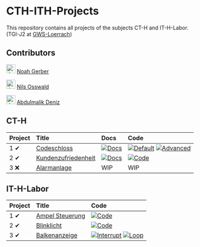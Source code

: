 # CTH-ITH-Projects
This repository contains all projects of the subjects CT-H and IT-H-Labor.
(TGI-J2 at [GWS-Loerrach](http://www.gws-loerrach.de/))

## Contributors
<img src="https://avatars.githubusercontent.com/u/47790983" alt="drawing" width="24"/> [Noah Gerber](https://github.com/hallojuhu)

<img src="https://avatars.githubusercontent.com/u/58339645" alt="drawing" width="24"/> [Nils Osswald](https://github.com/7rebux)

<img src="https://avatars.githubusercontent.com/u/82161986" alt="drawing" width="24"/> [Abdulmalik Deniz](https://github.com/Indianmicrosoftsupport)

## CT-H
| Project | Title | Docs | Code |
| :--- | :--- | :--- | :--- |
| 1 ✔ | [Codeschloss](CT-H/Projekt_1/Projekt_1_Aufgabe.pdf) | [![Docs](https://img.shields.io/badge/Docs-grey?style=for-the-badge&logo=MicrosoftWord)](CT-H/Projekt_1/Projekt_1_L%C3%B6sung.docx) | [![Default](https://img.shields.io/badge/Default-grey?style=for-the-badge&logo=C)](CT-H/Projekt_1/Keil_Standard/Main.c) [![Advanced](https://img.shields.io/badge/Advanced-grey?style=for-the-badge&logo=C)](CT-H/Projekt_1/Keil/Main.c) |
| 2 ✔ | [Kundenzufriedenheit](CT-H/Projekt_2/Projekt_2_Aufgabe.pdf) | [![Docs](https://img.shields.io/badge/Docs-grey?style=for-the-badge&logo=MicrosoftWord)](CT-H/Projekt_2/Projekt_2_Lösung.docx) | [![Code](https://img.shields.io/badge/Code-grey?style=for-the-badge&logo=C)](CT-H/Projekt_2/Keil/main.c) |
| 3 ❌ | [Alarmanlage](CT-H/Projekt_3/Aufgabe.pdf) | WIP | WIP |

## IT-H-Labor
| Project | Title | Code |
| :--- | :--- | :--- |
| 1 ✔ | [Ampel Steuerung](IT-H-Labor/Projekt_1/Projekt_1_Aufgabe.pdf) | [![Code](https://img.shields.io/badge/Code-grey?style=for-the-badge&logo=C)](IT-H-Labor/Projekt_1/Keil/AmpelSteuerung.c) |
| 2 ✔ | [Blinklicht](IT-H-Labor/Projekt_2/Projekt_2_Aufgabe.pdf) | [![Code](https://img.shields.io/badge/Code-grey?style=for-the-badge&logo=C)](IT-H-Labor/Projekt_2/Keil/Blinklicht.c) |
| 3 ✔ | [Balkenanzeige](IT-H-Labor/Projekt_3/Projekt_3_Aufgabe.pdf) | [![Interrupt](https://img.shields.io/badge/Interrupt-grey?style=for-the-badge&logo=C)](https://img.shields.io/badge/Code-grey?style=for-the-badge&logo=C) [![Loop](https://img.shields.io/badge/Loop-grey?style=for-the-badge&logo=C)](IT-H-Labor/Projekt_3/Keil_Zählschleife/main.c) |